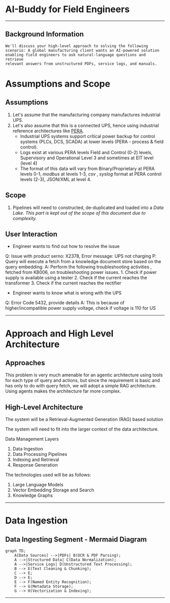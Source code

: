 # AI-Buddy for Field Engineers

---

## Background Information

```text
We'll discuss your high-level approach to solving the following 
scenario: A global manufacturing client wants an AI-powered solution 
enabling field engineers to ask natural-language questions and retrieve 
relevant answers from unstructured PDFs, service logs, and manuals.
```

# Assumptions and Scope

## Assumptions

1. Let's assume that the manufacturing company manufactures industrial UPS. 
2. Let's also assume that this is a connected UPS, hence using industrial 
   reference architectures like [PERA](https://en.wikipedia.org/wiki/Purdue_Enterprise_Reference_Architecture). 
    - Industrial UPS systems support critical power backup for 
      control systems (PLCs, DCS, SCADA) at lower levels (PERA - process & field 
      control).
    - Logs exist at various PERA levels Field and Control (0-2) levels, Supervisory
      and Operational Level 3 and sometimes at EIT level (level 4)
    - The format of this data will vary from Binary/Proprietary at PERA levels 0-1, 
      _modbus_ at levels 1-3, _csv_ , _syslog_ format at PERA control levels (2-3), 
      JSON/XML at level 4. 

## Scope

1. Pipelines will need to constructed, de-duplicated and loaded into a 
   _Data Lake_. _This part is kept out of the scope of this document due 
   to complexity._

## User Interaction

* Engineer wants to find out how to resolve the issue

Q: Issue with product serno: X2378, Error message: UPS not charging
P: Query will execute a fetch from a knowledge document store based on 
   the query embedding. 
A: Perform the following troubleshooting activities , fetched from KB006, 
   on troubleshooting power issues.
    1. Check if power supply is available using a tester
    2. Check if the current reaches the transformer
    3. Check if the current reaches the rectifier

* Engineer wants to know what is wrong with the UPS

Q: Error Code 5432, provide details
A: This is because of higher/incompatible power supply voltage, check if 
   voltage is 110 for US

---

# Approach and High Level Architecture

##  Approaches

This problem is very much amenable for an agentic architecture using tools for 
each type of query and actions, but since the requirement is basic and has only to 
do with query fetch, we will adopt a simple RAG architecture. Using agents 
makes the architecture far more complex. 

## High-Level Architecture

The system will be a Retrieval-Augmented Generation (RAG) based solution 

The system will need to fit into the larger context of the data architecture.

Data Management Layers

1. Data Ingestion
2. Data Processing Pipelines
2. Indexing and Retrieval
4. Response Generation


The technologies used will be as follows:
1. Large Language Models
2. Vector Embedding Storage and Search
3. Knowledge Graphs

---

# Data Ingestion

## **Data Ingesting Segment - Mermaid Diagram**

```mermaid
graph TD;
    A[Data Sources] -->|PDFs| B(OCR & PDF Parsing);
    A -->|Structured Data| C(Data Normalization);
    A -->|Service Logs| D(Unstructured Text Processing);
    B --> E(Text Cleaning & Chunking);
    C --> E;
    D --> E;
    E --> F(Named Entity Recognition);
    F --> G(Metadata Storage);
    G --> H(Vectorization & Indexing);
```
--- 

